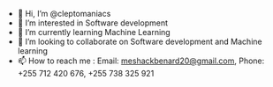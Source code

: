 - 👋 Hi, I’m @cleptomaniacs
- 👀 I’m interested in Software development
- 🌱 I’m currently learning Machine Learning
- 💞️ I’m looking to collaborate on Software development and Machine learning
- 📫 How to reach me : 
Email: meshackbenard20@gmail.com,
Phone: +255 712 420 676, +255 738 325 921

<!---
cleptomaniacs/cleptomaniacs is a ✨ special ✨ repository because its `README.md` (this file) appears on your GitHub profile.
You can click the Preview link to take a look at your changes.
--->
